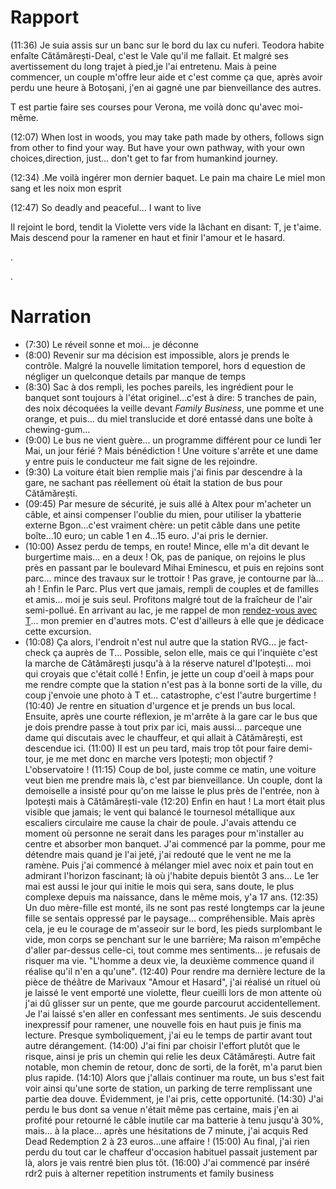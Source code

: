 # Rapport
(11:36)
	Je suia assis sur un banc sur le bord du lax cu nuferi.
	Teodora habite enfaîte Cătămărești-Deal, c'est le Vale qu'il me fallait.
	Et malgré ses avertissement du long trajet à pied,je l'ai entretenu.
	Mais à peine commencer, un couple m'offre leur aide et c'est comme ça que, après avoir perdu une heure à Botoşani, j'en ai gagné une par bienveillance des autres.

T est partie faire ses courses pour Verona, me voilà donc qu'avec moi-même.

(12:07)
When lost in woods, you may take path made by others, follows sign from other to find your way.
But have your own pathway, with your own choices,direction, just... don't get to far from humankind journey.

(12:34)
.Me voilà ingérer mon dernier baquet.
Le pain ma chaire
Le miel mon sang
et les noix mon esprit

(12:47)
 So deadly and peaceful... I want to live

Il rejoint le bord, tendit la Violette vers vide la lâchant en disant: T, je t'aime.
Mais descend pour la ramener en haut et finir l'amour et le hasard.

.

.




# Narration
- (7:30)
	Le réveil sonne et moi... je déconne
- (8:00)
	Revenir sur ma décision est impossible, alors je prends le contrôle.
	Malgré la nouvelle limitation temporel, hors d equestion de négliger un quelconque details par manque de temps
- (8:30)
	Sac à dos rempli, les poches pareils, les ingrédient pour le banquet sont toujours à l'état originel...c'est à dire: 5 tranches de pain, des noix décoquées la veille devant *Family Business*, une pomme et une orange, et puis... du miel translucide et doré entassé dans une boîte à chewing-gum...
- (9:00)
	Le bus ne vient guère... un programme différent pour ce lundi 1er Mai, un jour férié ?
	Mais bénédiction ! Une voiture s'arrête et une dame y entre puis le conducteur me fait signe de les rejoindre.
- (9:30)
	La voiture était bien remplie mais j'ai finis par descendre à la gare, ne sachant pas réellement où était la station de bus pour Cătămărești.
- (09:45)
	Par mesure de sécurité, je suis allé à Altex pour m'acheter un câble, et ainsi compenser l'oublie du mien, pour utiliser la ybatterie externe
	Bgon...c'est vraiment chère: un petit câble dans une petite boîte...10 euro; un cable 1 en 4...15 euro.
	J'ai pris le dernier.
- (10:00)
	Assez perdu de temps, en route!
	Mince, elle m'a dit devant le burgertime mais... en a deux !
	Ok, pas de panique, on rejoins le plus près en passant par le boulevard Mihai Eminescu, et puis en rejoins sont parc... mince des travaux sur le trottoir !	
	Pas grave, je contourne par là... ah ! Enfin le Parc.
	Plus vert que jamais, rempli de couples et de familles et amis... moi je suis seul.
	Profitons malgré tout de la fraîcheur de l'air semi-pollué.
	En arrivant au lac, je me rappel de mon [rendez-vous avec T](Rendez-vous_avec_Teodora(2023-04-28).md)... mon premier en d'autres mots.
	C'est d'ailleurs à elle que je dédicace cette excursion.
- (10:08)
	Ça alors, l'endroit n'est nul autre que la station RVG... je fact-check ça auprès de T...
	Possible, selon elle, mais ce qui l'inquiète c'est la marche de Cătămărești jusqu'à à la réserve naturel d'Ipotești... moi qui croyais que c'était collé !
	Enfin, je jette un coup d'oeil à maps pour me rendre compte que la station n'est pas à la bonne sorti de la ville, du coup j'envoie une photo à T et... catastrophe, c'est l'autre burgertime !
(10:40)
	Je rentre en situation d'urgence et je prends un bus local.
	Ensuite, après une courte réflexion, je m'arrête à la gare car le bus que je dois prendre passe à tout prix par ici, mais aussi... parceque une dame qui discutais avec le chauffeur, et qui allait à Cătămărești, est descendue ici.
(11:00)
	Il est un peu tard, mais trop tôt pour faire demi-tour, je me met donc en marche vers Ipotești; mon objectif ? L'observatoire !
(11:15)
	Coup de bol, juste comme ce matin, une voiture veut bien me prendre mais là, c'est par bienveillance.
	Un couple, dont la demoiselle a insisté pour qu'on me laisse le plus près de l'entrée, non à Ipotești mais à Cătămărești-vale
(12:20)
	Enfin en haut !
	La mort était plus visible que jamais; le vent qui balancé le tournesol métallique aux escaliers circulaire me cause la chair de poule.
	J'avais attendu ce moment où personne ne serait dans les parages pour m'installer au centre et absorber mon banquet.
	J'ai commencé par la pomme, pour me détendre mais quand je l'ai jeté, j'ai redouté que le vent ne me la ramène.
	Puis j'ai commencé à mélanger miel avec noix et pain tout en admirant l'horizon fascinant; là où j'habite depuis bientôt 3 ans...
	Le 1er mai est aussi le jour qui initie le mois qui sera, sans doute, le plus complexe depuis ma naissance, dans le même mois, y'a 17 ans.
(12:35)
	Un duo mère-fille est monté, ils ne sont pas resté longtemps car la jeune fille se sentais oppressé par le paysage... compréhensible.
	Mais après cela, je eu le courage de m'asseoir sur le bord, les pieds surplombant le vide, mon corps se penchant sur le une barrière; Ma raison m'empêche d'aller par-dessus celle-ci, tout comme mes sentiments... je refusais de risquer ma vie.
	"L'homme a deux vie, la deuxième commence quand il réalise qu'il n'en a qu'une".
(12:40)
	Pour rendre ma dernière lecture de la pièce de théâtre de Marivaux "Amour et Hasard", j'ai réalisé un rituel où je laissé le vent emporté une violette, fleur cueilli lors de mon attente où j'ai dû glisser sur un pente, que me gourde parcourut accidentellement.
	Je l'ai laissé s'en aller en confessant mes sentiments.
	Je suis descendu inexpressif pour ramener, une nouvelle fois en haut puis je finis ma lecture.
	Presque symboliquement, j'ai eu le temps de partir avant tout autre dérangement.
(14:00)
	J'ai fini par choisir l'effort plutôt que le risque, ainsi je pris un chemin qui relie les deux Cătămărești.
	Autre fait notable, mon chemin de retour, donc de sorti, de la forêt, m'a parut bien plus rapide.
(14:10)
	Alors que j'allais continuer ma route, un bus s'est fait voir ainsi qu'une sorte de station, un parking de terre remplissant une partie dea douve.
	Évidemment, je l'ai pris, cette opportunité.
(14:30)
	J'ai perdu le bus dont sa venue n'était même pas certaine, mais j'en ai profité pour retourné le câble inutile car ma batterie à tenu jusqu'à 30%, mais... à la place... après une hésitations de 7 minute, j'ai acquis Red Dead Redemption 2 à 23 euros...une affaire !
(15:00)
	Au final, j'ai rien perdu du tout car le chaffeur d'occasion habituel passait justement par là, alors je vais rentré bien plus tôt.
(16:00)
	J'ai commencé par inséré rdr2 puis à alterner repetition instruments et family business

